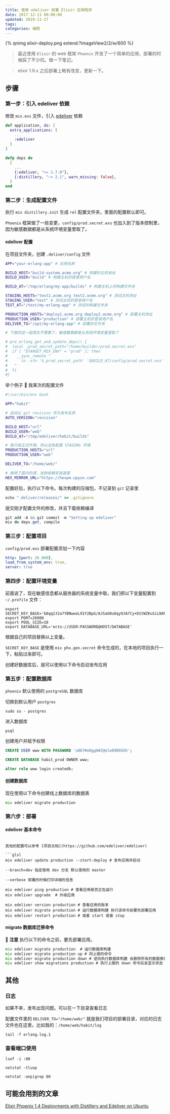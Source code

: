 ```yaml
---
title: 使用 edeliver 部署 Elixir 应用程序
date: 2017-12-11 00:00:00
updated: 2019-11-27
tags:
categories: 编程
---
```


{% qnimg elixir-deploy.png extend:?imageView2/2/w/600 %}

> 最近使用 `Elixir` 的 web 框架 `Phoenix` 开发了一个简单的应用，部署的时候踩了不少坑。做一下笔记。

> elixir 1.9.x 之后部署上略有改变，更新一下。 

## 步骤
### 第一步：引入 edeliver 依赖

修改 `mix.exs` 文件，引入 [edeliver](https://github.com/edeliver/edeliver) 依赖

```elixir
def application, do: [
  extra_applications: [
    ...
    :edeliver
  ]
]

defp deps do
  [
    ...
    {:edeliver, ">= 1.7.0"},
    {:distillery, "~> 2.1", warn_missing: false},
  ]
end
```

### 第二步：生成配置文件

执行 `mix distillery.init` 生成 `rel` 配置文件夹，里面的配置默认即可。

`Phoenix` 框架做了一些变更，`config/prod.secret.exs` 也加入到了版本控制里，因为敏感数据都是从系统环境变量里取了。

#### edeliver 配置

在项目文件夹，创建 `.deliver/config` 文件

```bash
APP="your-erlang-app" # 应用名称

BUILD_HOST="build-system.acme.org" # 构建的主机地址
BUILD_USER="build" # 构建主机的登录用户名

BUILD_AT="/tmp/erlang/my-app/builds" # 构建主机上的构建文件夹

STAGING_HOSTS="test1.acme.org test2.acme.org" # 测试主机地址
STAGING_USER="test" # 测试主机的登录用户名
TEST_AT="/test/my-erlang-app" # 测试的构建文件夹

PRODUCTION_HOSTS="deploy1.acme.org deploy2.acme.org" # 部署主机地址
PRODUCTION_USER="production" # 部署主机的登录用户名
DELIVER_TO="/opt/my-erlang-app" # 部署的文件夹

# 下面的这一段其实不需要了，敏感数据都是从系统环境变量里取了

# pre_erlang_get_and_update_deps() {
#  local _prod_secret_path="/home/builder/prod.secret.exs"
#  if [ "$TARGET_MIX_ENV" = "prod" ]; then
#    __sync_remote "
#      ln -sfn '$_prod_secret_path' '$BUILD_AT/config/prod.secret.exs'
#   "
#  fi
#}
```

举个例子 🌰 我某次的配置文件

```bash
#!/usr/bin/env bash

APP="habit"

# 自动以 git revision 作为发布名称
AUTO_VERSION="revision"

BUILD_HOST="url"
BUILD_USER="web"
BUILD_AT="/tmp/edeliver/habit/builds"

# 我只有正式环境，所以没有配置 STAGING 环境
PRODUCTION_HOSTS="url"
PRODUCTION_USER="web"

DELIVER_TO="/home/web/"

# 换用了国内的源，加快依赖安装速度
HEX_MIRROR_URL="https://hexpm.upyun.com" 
```
配置好后，执行以下命令。每次构建的压缩包，不记录到 `git` 记录里

```ruby
echo ".deliver/releases/" >> .gitignore
```

提交刚才配置文件的修改，并且下载依赖编译

```cs
git add -A && git commit -m "Setting up edeliver"
mix do deps.get, compile
```

### 第三步：配置项目

`config/prod.exs` 部署配置添加一下内容

```yaml
http: [port: 26_000],
load_from_system_env: true,
server: true
```

### 第四步：配置环境变量

前面说了，现在敏感信息都从服务器的系统变量中取，我们把以下变量配置到 `~/.profile` 文件：

```shell
export SECRET_KEY_BASE='b8qq2J2a7YBNwwoL91Y2BpG/AJSaG0uOqy9JA7Cy+D1tWZKuSiLNXRblfSwNV/7e'
export PORT=26000
export POOL_SIZE=10
export DATABASE_URL='ecto://USER:PASSWORD@HOST/DATABASE'
```
根据自己的项目替换以上变量。

`SECRET_KEY_BASE` 是使用 `mix phx.gen.secret` 命令生成的，在本地的项目执行一下，粘贴过来即可。

创建好数据库后，就可以使用以下命令启动发布应用

### 第五步：配置数据库

`phoenix` 默认使用的 `postgreSQL` 数据库

切换到默认用户 `postgres`

```ebnf
sudo su - postgres 
```

进入数据库

```ebnf
psql
```
创建用户并赋予权限

```sql
CREATE USER www WITH PASSWORD 'u867#eDgg6#2@elo098OIUh';

CREATE DATABASE habit_prod OWNER www;

alter role www login createdb;
```

#### 创建数据库

现在使用以下命令创建线上数据库的数据表

```glsl
mix edeliver migrate production
```

### 第六步：部署

#### edeliver 基本命令
```

其他的配置可以参考 [项目文档](https://github.com/edeliver/edeliver)

```glsl
mix edeliver update production --start-deploy # 发布应用并启动

--branch=dev 指定使用 dev 分支 默认使用的 master

--verbose 部署的时候打印详细的信息

mix edeliver ping production # 查看应用是否正在运行
mix edeliver upgrade  # 升级应用

mix edeliver version production # 查看应用的版本
mix edeliver migrate production # 运行数据库构建 执行该命令前要先部署应用
mix edeliver restart production # 或者 start 或者 stop
```
#### migrate 数据库迁移命令

🔔 **注意**  执行以下的命令之前，要先部署应用。

```glsl
mix edeliver migrate production  # 运行数据库构建
mix edeliver migrate production up # 同上面的命令
mix edeliver migrate production down # 逆向执行数据库构建 会删除所有的数据表和数据
mix edeliver show migrations production # 执行上面的 down 命令后会显示状态
```

## 其他

### 日志

如果不幸，发布出现问题。可以在一下目录查看日志

配置文件里的 `DELIVER_TO="/home/web/"` 就是我们项目的部署目录，对应的日志文件也在这里。比如我的：`/home/web/habit/log`

```
tail -f erlang.log.1
```

### 查看端口使用

```shell
lsof -i :80
```

```shell
netstat -tlunp
```

```shell
netstat -anp|grep 80
```

## 可能会用到的文章

[Elixir Phoenix 1.4 Deployments with Distillery and Edeliver on Ubuntu](https://devato.com/automate-elixir-phoenix-1-4-deployment-with-distillery-and-edeliver-on-ubuntu/)

